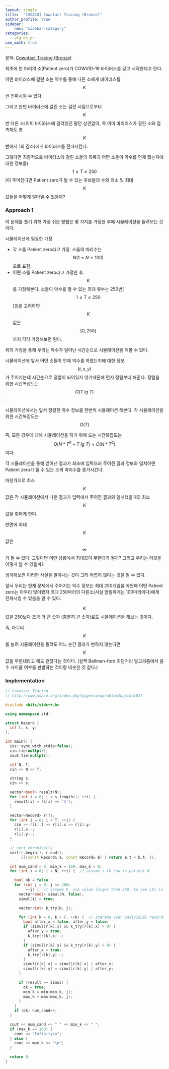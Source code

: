 ```yaml
---
layout: single
title:  "[USACO] Cowntact Tracing (Bronze)"
author_profile: true
sidebar:
    nav: "sidebar-category"
categories:
  - alg_ds_ps
use_math: true
---
```


문제: [Cowntact Tracing (Bronze)](http://www.usaco.org/index.php?page=viewproblem2&cpid=1037)

최초에 한 마리의 소(Patient zero)가 COWVID-19 바이러스를 갖고 시작한다고 한다. 

어떤 바이러스에 걸린 소는 악수를 통해 다른 소에게 바이러스를 $$K$$번 전파시킬 수 있다. 

그리고 한번 바이러스에 걸린 소는 걸린 시점으로부터 $$K$$번 다른 소(이미 바이러스에 걸려있던 말던 상관없이, 즉 이미 바이러스가 걸린 소와 접촉해도 총 $$K$$번에서 1회 감소)에게 바이러스를 전파시킨다. 

그렇다면 최종적으로 바이러스에 걸린 소들의 목록과 어떤 소들이 악수를 언제 했는지에 대한 정보들($$1 \leq T \leq 250$$)이 주어진다면 Patient zero가 될 수 있는 후보들의 수와 최소 및 최대 $$K$$값들을 어떻게 알아낼 수 있을까?

### Approach 1
이 문제를 풀기 위해 가장 쉬운 방법은 몇 가지를 가정한 후에 시뮬레이션을 돌려보는 것이다.

시뮬레이션에 필요한 가정
- 각 소를 Patient zero라고 가정. 소들의 마리수는 $$N (1 \leq N \leq 100)$$ 으로 표현.
- 어떤 소를 Patient zero라고 가정한 후. $$K$$를 가정해본다. 소들이 악수를 할 수 있는 최대 횟수는 250번($$1 \leq T \leq 250$$)임을 고려하면 $$K$$값은 $$[0, 250]$$까지 각각 가정해보면 된다.

위의 가정을 통해 우리는 악수가 일어난 시간순으로 시뮬레이션을 해볼 수 있다. 

시뮬레이션에 앞서 어떤 소들이 언제 악수를 하였는지에 대한 정보 $$(t, x, y)$$가 주어지는데 시간순으로 정렬이 되어있지 않기때문에 먼저 정렬부터 해준다. 정렬을 위한 시간복잡도는 $$O(T\ lg\ T)$$.

시뮬레이션에서는 앞서 정렬한 악수 정보를 한번씩 시뮬레이션 해본다. 각 시뮬레이션을 위한 시간복잡도는 $$O(T)$$

즉, 모든 경우에 대해 시뮬레이션을 하기 위해 드는 시간복잡도는 $$O(N * T^{2} + T\ lg \ T) \approx O(N * T^{2})$$이다. 

각 시뮬레이션을 통해 얻어낸 결과가 최초에 입력으러 주어진 결과 정보와 일치하면 Patient zero가 될 수 있는 소의 마리수를 증가시킨다. 

마찬가지로 최소 $$K$$값은 각 시뮬레이션에서 나온 결과가 입력에서 주어진 결과와 일치했을때의 최소 $$K$$값을 취하게 한다.

반면에 최대 $$K$$값은 $$\infty$$가 될 수 있다. 그렇다면 어떤 상황에서 최대값이 무한대가 될까? 그리고 우리는 이것을 어떻게 알 수 있을까? 

생각해보면 이러한 사실을 알아내는 것이 그리 어렵지 않다는 것을 알 수 있다. 

앞서 우리는 현재 문제에서 주어지는 악수 정보는 최대 250개임을 착안해 어떤 Patient zero는 아무리 많아봤자 최대 250마리의 다른소(사실 엄밀하게는 100마리이다)에게 전파시킬 수 있음을 알 수 있다.

$$K$$값을 250보다 조금 더 큰 숫자 (충분히 큰 숫자)로도 시뮬레이션을 해보는 것이다. 

즉, 아무리 $$K$$를 늘려 시뮬레이션을 돌려도 어느 순간 결과가 변하지 않는다면 $$K$$값을 무한대라고 해도 괜찮다는 것이다. (살짝 Bellman-ford 최단거리 알고리즘에서 음수 사이클 여부를 판별하는 것이랑 비슷한 것 같다.)

### Implementation
```cpp
// Cowntact Tracing
// http://www.usaco.org/index.php?page=viewproblem2&cpid=1037

#include <bits/stdc++.h>

using namespace std;

struct Record {
  int t, x, y;
};

int main() {
  ios::sync_with_stdio(false);
  cin.tie(nullptr);
  cout.tie(nullptr);

  int N, T;
  cin >> N >> T;

  string s;
  cin >> s;

  vector<bool> result(N);
  for (int i = 0; i < s.length(); ++i) {
    result[i] = (s[i] == '1');
  }

  vector<Record> r(T);
  for (int i = 0; i < T; ++i) {
    cin >> r[i].t >> r[i].x >> r[i].y;
    r[i].x--;
    r[i].y--;
  }

  // sort chronically
  sort(r.begin(), r.end(),
       [](const Record& a, const Record& b) { return a.t < b.t; });

  int num_cand = 0, min_k = 1e9, max_k = 0;
  for (int i = 0; i < N; ++i) {  // assume i-th cow is patient 0

    bool ok = false;
    for (int j = 0; j <= 260;
         ++j) {  // assume K, use value larger than 250, to see its infiniteness
      vector<bool> simul(N, false);
      simul[i] = true;

      vector<int> k_try(N, j);

      for (int k = 0; k < T; ++k) {  // iterate over individual records
        bool after_x = false, after_y = false;
        if (simul[r[k].x] && k_try[r[k].x] > 0) {
          after_y = true;
          k_try[r[k].x]--;
        }
        if (simul[r[k].y] && k_try[r[k].y] > 0) {
          after_x = true;
          k_try[r[k].y]--;
        }
        simul[r[k].x] = simul[r[k].x] | after_x;
        simul[r[k].y] = simul[r[k].y] | after_y;
      }

      if (result == simul) {
        ok = true;
        min_k = min(min_k, j);
        max_k = max(max_k, j);
      }
    }
    if (ok) num_cand++;
  }

  cout << num_cand << " " << min_k << " ";
  if (max_k == 260) {
    cout << "Infinity\n";
  } else {
    cout << max_k << "\n";
  }

  return 0;
}
```